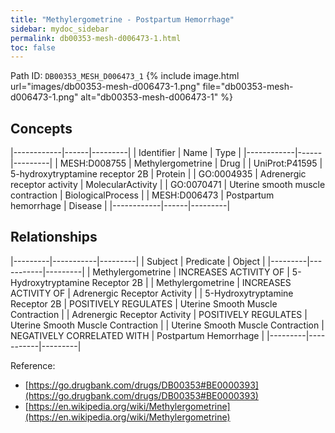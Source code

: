 ```yaml
---
title: "Methylergometrine - Postpartum Hemorrhage"
sidebar: mydoc_sidebar
permalink: db00353-mesh-d006473-1.html
toc: false 
---
```



Path ID: `DB00353_MESH_D006473_1`
{% include image.html url="images/db00353-mesh-d006473-1.png" file="db00353-mesh-d006473-1.png" alt="db00353-mesh-d006473-1" %}

## Concepts

|------------|------|---------|
| Identifier | Name | Type    |
|------------|------|---------|
| MESH:D008755 | Methylergometrine | Drug |
| UniProt:P41595 | 5-hydroxytryptamine receptor 2B | Protein |
| GO:0004935 | Adrenergic receptor activity | MolecularActivity |
| GO:0070471 | Uterine smooth muscle contraction | BiologicalProcess |
| MESH:D006473 | Postpartum hemorrhage | Disease |
|------------|------|---------|

## Relationships

|---------|-----------|---------|
| Subject | Predicate | Object  |
|---------|-----------|---------|
| Methylergometrine | INCREASES ACTIVITY OF | 5-Hydroxytryptamine Receptor 2B |
| Methylergometrine | INCREASES ACTIVITY OF | Adrenergic Receptor Activity |
| 5-Hydroxytryptamine Receptor 2B | POSITIVELY REGULATES | Uterine Smooth Muscle Contraction |
| Adrenergic Receptor Activity | POSITIVELY REGULATES | Uterine Smooth Muscle Contraction |
| Uterine Smooth Muscle Contraction | NEGATIVELY CORRELATED WITH | Postpartum Hemorrhage |
|---------|-----------|---------|

Reference: 
  - [https://go.drugbank.com/drugs/DB00353#BE0000393](https://go.drugbank.com/drugs/DB00353#BE0000393)
  - [https://en.wikipedia.org/wiki/Methylergometrine](https://en.wikipedia.org/wiki/Methylergometrine)
